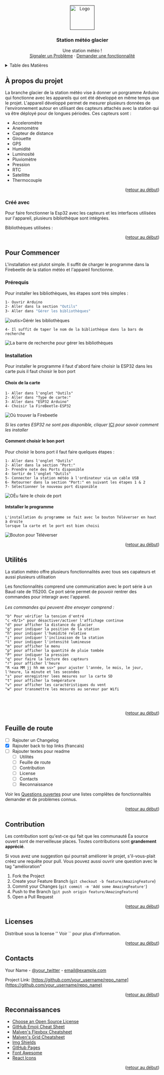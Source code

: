 <div id="top"></div>
<!--
Le document est une copie du ReadMe de la Station météo version école alors beaucoup de chose est à changer.








[![Contributors][contributors-shield]][contributors-url]
[![Forks][forks-shield]][forks-url]
[![Stargazers][stars-shield]][stars-url]
[![Issues][issues-shield]][issues-url]
[![MIT License][license-shield]][license-url]
[![LinkedIn][linkedin-shield]][linkedin-url]
-->

<!-- PROJECT LOGO -->

<br />
<div align="center">
  <a href="">
    <img src="Images/logo.png" alt="Logo" width="80" height="80">
  </a>

  <h3 align="center">Station météo glacier</h3>

  <p align="center">
    Une station météo !
    <br />
    <a href="https://github.com/distaCAL/StationMeteo/issues">Signaler un Problème</a>
    ·
    <a href="https://github.com/distaCAL/StationMeteo/issues">Demander une fonctionnalité</a>
  </p>
</div>
 


<!-- Table des matières--------------------------------------------------------------------------------------- -->
<details>
  <summary>Table des Matières</summary>
  <ol>
    <li>
      <a href="#À-propos-du projet">À propos du projet</a>
      <ul>
        <li><a href="#Créé-avec">Créé avec</a></li>
      </ul>
    </li>
    <li>
      <a href="#Pour Commencer">Pour Commencer</a>
      <ul>
        <li><a href="#Prérequis">Prérequis</a></li>
        <li><a href="#Installation">Installation</a>
         <ul>
           <li><a href="#Choix de Carte">Choix de Carte</a></li>
           <li><a href="#Choix du Port">Comment choisir le bon port</a></li>
           <li><a href="#Installation du Programme">Installater le Programme</a></li>
         </ul>
      </ul>
    </li>
    <li><a href="#Utilités">Utilités</a></li>
    <li><a href="#Feuille de route">Feuille de route</a></li>
    <li><a href="#Contribution">Contribution</a></li>
    <li><a href="#Licenses">Licenses</a></li>
    <li><a href="#Contacts">Contacts</a></li>
    <li><a href="#Reconnaissances">Reconnaissances</a></li>
  </ol>
</details>

<!-- à propos du projet--------------------------------------------------------------------------------------- -->
<h2 id="À-propos-du projet">À propos du projet</h2>

<!-- Image du projet -->
<div align="center">
  <a href="">
   <!-- <img src="Images/StationAngle.jpg" alt="Station Météo" width="750" height="750"> -->
  </a>
  
 <div align="left">

 <!--Décrit qu'est-ce qu'est le projet à quoi il sert et le pourquoi, comment, quand? -->
  <!-- Modifier le texte pour rajouter les détails sur les capteurs -->
La branche glacier de la station météo vise à donner un porgramme Arduino qui fonctionne avec les appareils qui ont été développé en même temps que le projet. L'appareil développé permet de mesurer plusieurs données de l'environnement autour en utilisant des capteurs attachés avec la station qui va être déployé pour de longues périodes. Ces capteurs sont :

* Acceleromètre
* Anemomètre
* Capteur de distance
* Girouette
* GPS
* Humidité
* Luminosité
* Pluviomètre
* Pression
* RTC
* Satellitte
* Thermocouple


<p align="right">(<a href="#top">retour au début</a>)</p>


<!-- créé avec--------------------------------------------------------------------------------------- -->
<h3 id="Créé-avec">Créé avec</h3>

<!-- 
Cette section devrait contenir une listes de bibliothèque et peut-être de hardware. 
Laisse les add-ons/ pluggin pour la section reconnaissance.
-->
Pour faire fonctionner la Esp32 avec les capteurs et les interfaces utilisées sur l'appareil, plusieurs bibliothèque sont intégrées.

Bibliothèques utilisées :


<p align="right">(<a href="#top">retour au début</a>)</p>



<!-- pour commencer ---------------------------------------------------------------------------------- -->
<h2 id="Pour Commencer">Pour Commencer</h2>

<!-- montre comment installer le projet localement -->

L'installation est plutot simple. Il suffit de charger le programme dans la Firebeetle de la station météo et l'appareil fonctionne.

<!-- prérequis ---------------------------------------------------------------------------------- -->
<h3 id="Prérequis">Prérequis</h3>

<!-- ceci montre comment installer des prérequis -->
Pour installer les bibliothèques, les étapes sont très simples :

  ```sh
  1- Ouvrir Arduino
  2- Aller dans la section "Outils"
  3- Aller dans "Gérer les bibliothèques"
  ```
  
  <img src="Images/GererBibliotheque.png" alt="outis>Gérér les bibliothèques">
  
  ```
  4- Il suffit de taper le nom de la bibliothèque dans la bars de recherche
  ```
  
 <img src="Images/BarreRecherche.png" alt="La barre de recherche pour gérer les bibliothèques">
 
<!-- Installation---------------------------------------------------------------------------------- -->
<h3 id="Installation">Installation</h2>

<!-- En dessous est une explication sur comment installer le projet -->
   Pour installer le programme il faut d'abord faire choisir la ESP32 dans les carte puis il faut choisir le bon port
   <h4 id="Choix de Carte">Choix de la carte</h2> 
   
   ```
   1- Aller dans l'onglet "Outils"
   2- Aller dans "Type de carte:"
   3- Aller dans "ESP32 Arduino"
   4- Choisir la FireBeetle-ESP32
   ```
   
   <img src="Images/ChoixCarte.png" alt="Où trouver la Firebeetle">
   
   <i> Si les cartes ESP32 ne sont pas disponible, cliquer </i> [ICI](https://randomnerdtutorials.com/installing-the-esp32-board-in-arduino-ide-windows-instructions/) <i> pour savoir comment les installer </i>
   
   <h4 id="Choix du Port">Comment choisir le bon port</h2>
   
   Pour choisir le bons port il faut faire quelques étapes :
   ```
   1- Aller dans l'onglet "Outils"
   2- Aller dans la section "Port:"
   3- Prendre note des Ports disponible
   4- Sortir de l'onglet "Outils"
   5- Connecter la station météo à l'ordinateur via un cable USB
   6- Retourner dans la section "Port:" en suivant les étapes 1 & 2
   7- Sélectionner le nouveau port disponible
   ```
   
   <img src="Images/ChoixPort.png" alt="OÈu faire le choix de port">
   
   <h4 id="Installation du Programme">Intstaller le programme</h2>
   
   ```
   L'installation du programme se fait avec le bouton Téléverser en haut à droite
   lorsque la carte et le port est bien choisi
   ```
   
 <img src="Images/Televerser.png" alt="Bouton pour Téléverser">



<p align="right">(<a href="#top">retour au début</a>)</p>



<!-- exemple d'utilité ---------------------------------------------------------- -->
<h2 id="Utilités">Utilités</h2>

<!-- Montre des exemples utiles du projet, peut rajouter des screenshots, demo, code, etc. -->
La station météo offre plusieurs fonctionnalités avec tous ses capateurs et aussi plusieurs utilisation

   Les fonctionnalités comprend une communication avec le port série à un Baud rate de 115200.
   Ce port série permet de pouvoir rentrer des commandes pour interagir avec l'appareil.
   <br>
   <br>
   _Les commandes qui peuvent être envoyer comprend :_
   ```
   "b" Pour vérifier la tension d'entré
   "c <0/1>" pour désactiver/activer l'affichage continue
   "d" pour afficher la distance du glacier
   "g" pour indiquer la position de la station
   "h" pour indiquer l'humidité relative
   "i" pour indiquer l'inclinaison de la station
   "l" pour indiquer l'intensité lumineuse
   "m" pour afficher le menu
   "p" pour afficher la quantité de pluie tombée
   "P" pour indiquer la pression
   "q" pour faire la lecture des capteurs
   "r" pour afficher l'heure
   "R <aa MM jj hh mm ss>" pour ajuster l'année, le mois, le jour, l'heure, la minute et les secondes
   "s" pour enregistrer lees mesures sur la carte SD
   "t" pour afficher la température
   "v" pour afficher les caractéristiques du vent
   "w" pour transmettre les mesures au serveur par Wifi
   ```
   <br>
   
  <br> 
<!-- <i>peut créer une référence </i> [Documentation](https://example.com) -->
<!--  Rajouter les utilisations possibles et des photos pour la présentation    -->
   
   
<p align="right">(<a href="#top">retour au début</a>)</p>



<!-- Feuille de route----------------------------------------------------- -->
<h2 id="Feuille de route">Feuille de route</h2>


<!-- montre la feuille de route -->


- [ ] Rajouter un Changelog
- [x] Rajouter back to top links (francais)
- [ ] Rajouter textes pour readme
    - [ ] Utilités 
    - [ ] Feuille de route
    - [ ] Contribution
    - [ ] License
    - [ ] Contacts
    - [ ] Reconnaissance

Voir les [Questions ouvertes](https://github.com/distaCAL/StationMeteo/issues) pour une listes complêtes de fonctionnalités demander et de problèmes connus.
<p align="right">(<a href="#top">retour au début</a>)</p>



<!-- Contribution ---------------------------------------------------------- -->
<h2 id="Contribution">Contribution</h2>


<!-- listes de personnes qui ont aidé et leur contribution. -->
Les contribution sont qu'est-ce qui fait que les communauté Èa source ouvert sont de merveilleuse places. Toutes contributions sont **grandement apprécié**.

Si vous avez une suggestion qui pourrait améliorer le projet, s'il-vous-plait créez une requête pour pull. Vous pouvez aussi ouvrir une question avec le tag "amélioration"

1. Fork the Project
2. Create your Feature Branch (`git checkout -b feature/AmazingFeature`)
3. Commit your Changes (`git commit -m 'Add some AmazingFeature'`)
4. Push to the Branch (`git push origin feature/AmazingFeature`)
5. Open a Pull Request

<p align="right">(<a href="#top">retour au début</a>)</p>



<!-- LICENSE---------------------------------------------------------------- -->
<h2 id="Licenses">Licenses</h2>
<!-- Donne la/les license(s) -->
Distribué sous la license '' Voir `` pour plus d'information.

<p align="right">(<a href="#top">retour au début</a>)</p>



<!-- Contacts ------------------------------------------------------------------- -->
<h2 id="Contacts">Contacts</h2>

<!-- rajouter les contacts -->

Your Name - [@your_twitter](https://twitter.com/your_username) - email@example.com

Project Link: [https://github.com/your_username/repo_name](https://github.com/your_username/repo_name)

<p align="right">(<a href="#top">retour au début</a>)</p>



<!-- Reconnaissances ---------------------------------------------------- -->
<h2 id="Reconnaissances">Reconnaissances</h2>

<!-- inclure une liste de ressouces qui ont aidé et qui devrait être crédité voici des exemples -->



* [Choose an Open Source License](https://choosealicense.com)
* [GitHub Emoji Cheat Sheet](https://www.webpagefx.com/tools/emoji-cheat-sheet)
* [Malven's Flexbox Cheatsheet](https://flexbox.malven.co/)
* [Malven's Grid Cheatsheet](https://grid.malven.co/)
* [Img Shields](https://shields.io)
* [GitHub Pages](https://pages.github.com)
* [Font Awesome](https://fontawesome.com)
* [React Icons](https://react-icons.github.io/react-icons/search)

<p align="right">(<a href="#top">retour au début</a>)</p>



<!-- MARKDOWN LINKS & IMAGES -->
<!-- https://www.markdownguide.org/basic-syntax/#reference-style-links -->
[contributors-shield]: https://img.shields.io/github/contributors/othneildrew/Best-README-Template.svg?style=for-the-badge
[contributors-url]: https://github.com/othneildrew/Best-README-Template/graphs/contributors
[forks-shield]: https://img.shields.io/github/forks/othneildrew/Best-README-Template.svg?style=for-the-badge
[forks-url]: https://github.com/othneildrew/Best-README-Template/network/members
[stars-shield]: https://img.shields.io/github/stars/othneildrew/Best-README-Template.svg?style=for-the-badge
[stars-url]: https://github.com/othneildrew/Best-README-Template/stargazers
[issues-shield]: https://img.shields.io/github/issues/othneildrew/Best-README-Template.svg?style=for-the-badge
[issues-url]: https://github.com/othneildrew/Best-README-Template/issues
[license-shield]: https://img.shields.io/github/license/othneildrew/Best-README-Template.svg?style=for-the-badge
[license-url]: https://github.com/othneildrew/Best-README-Template/blob/master/LICENSE.txt
[linkedin-shield]: https://img.shields.io/badge/-LinkedIn-black.svg?style=for-the-badge&logo=linkedin&colorB=555
[linkedin-url]: https://linkedin.com/in/othneildrew
[product-screenshot]: images/screenshot.png
